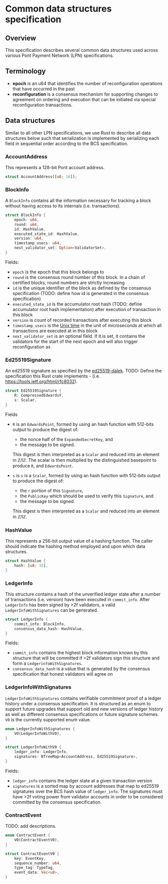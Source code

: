 # Common data structures specification

## Overview

This specification describes several common data structures used across various Pont Payment Network (LPN) specifications.

## Terminology

* **epoch** is an u64 that identifies the number of reconfiguration operations that have occurred in the past
* **reconfiguration** is a consensus mechanism for supporting changes to agreement on ordering and execution that can be initiated via special reconfiguration transactions.

## Data structures

Similar to all other LPN specifications, we use Rust to describe all data structures below such that serialization is implemented by serializing each field in sequential order according to the BCS specification.

### AccountAddress

This represents a 128-bit Pont account address.

```rust
struct AccountAddress([u8; 16]);
```

### BlockInfo

A `BlockInfo` contains all the information necessary for tracking a block without having access to its internals (i.e. transactions).

```rust
struct BlockInfo {
    epoch: u64,
    round: u64,
    id: HashValue,
    executed_state_id: HashValue,
    version: u64,
    timestamp_usecs: u64,
    next_validator_set: Option<ValidatorSet>,
}
```

Fields:

* `epoch` is the epoch that this block belongs to
* `round` is the consensus round number of this block. In a chain of certified blocks, round numbers are strictly increasing
* `id` is the unique identifier of the block as defined by the consensus specification (TODO: define how id is generated in the consensus specification)
* `executed_state_id` is the accumulator root hash (TODO: define accumulator root hash implementation) after execution of transaction in this block
* `version` is count of recorded transactions after executing this block
* `timestamp_usecs` is the [Unix time](https://en.wikipedia.org/wiki/Unix_time) in the unit of microseconds at which all transactions are executed at in this block
* `next_validator_set` is an optional field. If it is set, it contains the validators for the start of the next epoch and will also trigger reconfiguration as

### Ed25519Signature

An ed25519 signature as specified by the [ed25519-dalek](https://github.com/dalek-cryptography/ed25519-dalek). TODO: Define the specification this Rust crate implements - (i.e. <https://tools.ietf.org/html/rfc8032>).

```rust
struct Ed25519Signature {
    R: CompressedEdwardsY,
    s: Scalar,
}
```

Fields

* `R` is an `EdwardsPoint`, formed by using an hash function with 512-bits output to produce the digest of:

  * the nonce half of the `ExpandedSecretKey`, and
  * the message to be signed.

  This digest is then interpreted as a `Scalar` and reduced into an element in ℤ/lℤ. The scalar is then multiplied by the distinguished basepoint to produce `R`, and `EdwardsPoint`.

* `s` is `s` is a `Scalar`, formed by using an hash function with 512-bits output to produce the digest of:

  * the `r` portion of this `Signature`,
  * the `PublicKey` which should be used to verify this `Signature`, and
  * the message to be signed.

  This digest is then interpreted as a `Scalar` and reduced into an element in ℤ/lℤ.

### HashValue

This represents a 256-bit output value of a hashing function. The caller should indicate the hashing method employed and upon which data structures.

```rust
struct HashValue {
    hash: [u8; 32],
}
```

### LedgerInfo

This structure contains a hash of the unverified ledger state after a number of transactions (i.e. version) have been executed in `commit_info`. After `LedgerInfo` has been signed by >2f validators, a valid `LedgerInfoWithSignatures` can be generated.

```rust
struct LedgerInfo {
    commit_info: BlockInfo,
    consensus_data_hash: HashValue,
}
```

Fields:

* `commit_info` contains the highest block information known by this structure that will be committed if >2f validators sign this structure and form a `LedgerinfoWithSignatures`.
* `consensus_data_hash` is a value that is generated by the consensus specification that honest validators will agree on

### LedgerInfoWithSignatures

`LedgerInfoWithSignatures` contains verifiable commitment proof of a ledger history under a consensus specification. It is structured as an enum to support future upgrades that support old and new versions of ledger history as well as different consensus specifications or future signature schemes. `V0` is the currently supported enum value.

```rust
enum LedgerInfoWithSignatures {
    V0(LedgerInfoWithV0),
}

struct LedgerInfoWithV0 {
    ledger_info: LedgerInfo,
    signatures: BTreeMap<AccountAddress, Ed25519Signature>,
}
```

Fields:

* `ledger_info` contains the ledger state at a given transaction version
* `signatures` is a sorted map by account addresses that map to ed25519 signatures over the BCS hash value of `ledger_info`. The signatures must have >2f voting power from validator accounts in order to be considered committed by the consensus specification.

### ContractEvent

TODO: add descriptions.

```rust
enum ContractEvent {
    V0(ContractEventV0),
}

struct ContractEventV0 {
    key: EventKey,
    sequence_number: u64,
    type_tag: TypeTag,
    event_data: Vec<u8>,
}
```
